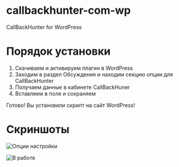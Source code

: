 # callbackhunter-com-wp
CallBackHunter for WordPress

# Порядок установки

1. Скачиваем и активируем плагин в WordPress
2. Заходим в раздел Обсуждения и находим секцию опции для CallBackHunter
3. Получаем данные в кабинете CallBackHuner
4. Вставляем в поле и сохраняем

Готово! Вы установили скрипт на сайт WordPress!

# Скриншоты
![Опции настройки](https://raw.githubusercontent.com/systemo-biz/callbackhunter-com-wp/master/inc/screenshot-1.jpg)

![В работе](https://raw.githubusercontent.com/systemo-biz/callbackhunter-com-wp/master/inc/screenshot-2.jpg)
